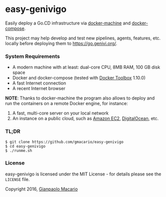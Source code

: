 # easy-genivigo

Easily deploy a Go.CD infrastructure via [docker-machine](https://www.docker.com/docker-machine) and [docker-compose](https://www.docker.com/docker-compose).

This project may help develop and test new pipelines, agents, features, etc. locally before deploying them to <https://go.genivi.org/>.

### System Requirements

* A modern machine with at least: dual-core CPU, 8MB RAM, 100 GB disk space
* Docker and docker-compose (tested with [Docker Toolbox](https://www.docker.com/products/docker-toolbox) 1.10.0)
* A fast Internet connection
* A recent Internet browser

**NOTE**: Thanks to docker-machine the program also allows to deploy and run the containers on a remote Docker engine, for instance:

1. A fast, multi-core server on your local network
2. An instance on a public cloud, such as [Amazon EC2](https://aws.amazon.com/it/ec2/), [DigitalOcean](https://www.digitalocean.com/), etc.

### TL;DR

```
$ git clone https://github.com/gmacario/easy-genivigo
$ cd easy-genivigo
$ ./runme.sh
```

### License

easy-genivigo is licensed under the MIT License - for details please see the `LICENSE` file.

Copyright 2016, [Gianpaolo Macario](http://gmacario.github.io/)
